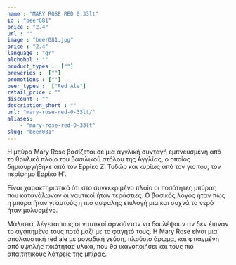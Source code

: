 ```yaml
---
name : "MARY ROSE RED 0.33lt"
id : "beer081"
price : "2.4"
url : ""
image : "beer081.jpg"
price : "2.4"
language : "gr"
alchohol : ""
product_types :  [""]
breweries :  [""]
promotions : [""]
beer_types :  ["Red Ale"]
retail_price : ""
discount : ""
description_short : ""
url: "mary-rose-red-0-33lt/"
aliases: 
    - "mary-rose-red-0-33lt"
slug: "beer081"
---
```


Η μπύρα Mary Rose βασίζεται σε μια αγγλική συνταγή εμπνευσμένη από το θρυλικό πλοίο του βασιλικού στόλου της Αγγλίας, ο οποίος δημιουργήθηκε από τον Ερρίκο Ζ΄ Τυδώρ και κυρίως από τον γιο του, τον περίφημο Ερρίκο Η΄.

Είναι χαρακτηριστικό ότι στο συγκεκριμένο πλοίο οι ποσότητες μπύρας που κατανάλωναν οι ναυτικοί ήταν τεράστιες. Ο βασικός λόγος ήταν πως η μπύρα ήταν γι’αυτούς η πιο ασφαλής επιλογή μια και συχνά το νερό ήταν μολυσμένο.

Μάλιστα, λέγεται πως οι ναυτικοί αρνούνταν να δουλέψουν αν δεν έπιναν το αγαπημένο τους ποτό μαζί με το φαγητό τους. Η Mary Rose είναι μια απολαυστική red ale με μοναδική γεύση, πλούσιο άρωμα, και φτιαγμένη από υψηλής ποιότητας υλικά, που θα ικανοποιήσει και τους πιο απαιτητικούς λάτρεις της μπίρας.